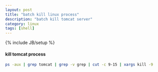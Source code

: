 ```yaml
---
layout: post
title: "batch kill linux process"
description: "batch kill tomcat server"
category: linux
tags: [shell]
---
```

{% include JB/setup %}

#### kill tomcat process

```bash
ps -aux | grep tomcat | grep -v grep | cut -c 9-15 | xargs kill -9
```